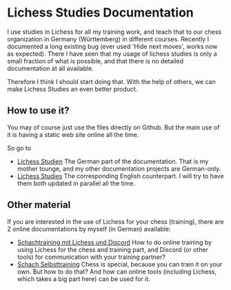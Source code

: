 # Lichess Studies Documentation

I use studies in Lichess for all my training work, and teach that to our chess organization in Germany (Württemberg) in different courses. Recently I documented a long existing bug (ever used 'Hide next moves', works now as expected). There I have seen that my usage of lichess studies is only a small fraction of what is possible, and that there is no detailed documentation at all available.

Therefore I think I should start doing that. With the help of others, we can make Lichess Studies an even better product.

## How to use it?

You may of course just use the files directly on Github. But the main use of it is having a static web site online all the time.

So go to

* [Lichess Studien](https://lichess-studies-doc.netlify.app/docs/lichess-studies/) The German part of the  documentation. That is my mother tounge, and my other documentation projects are German-only.
* [Lichess Studies](https://lichess-studies-doc.netlify.app/en/docs/lichess-studies/) The corresponding English counterpart. I will try to have them both updated in parallel all the time.

## Other material

If you are interested in the use of Lichess for your chess (training), there are 2 online documentations by myself (in German) available:

* [Schachtraining mit Lichess und Discord](https://schachtraining-lichess-discord.netlify.app/) How to do online training by using Lichess for the chess and training part, and Discord (or other tools) for communication with your training partner?
* [Schach Selbsttraining](https://schach-selbsttraining.netlify.app/) Chess is special, because you can train it on your own. But how to do that? And how can online tools (including Lichess, which takes a big part here) can be used for it.
